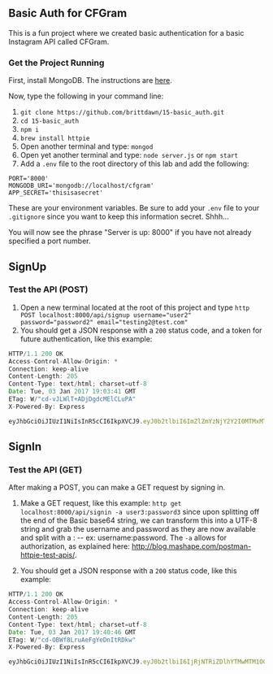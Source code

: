 ## Basic Auth for CFGram

This is a fun project where we created basic authentication for a basic Instagram API called CFGram.

### Get the Project Running

First, install MongoDB. The instructions are [here](https://docs.mongodb.com/manual/installation/).

Now, type the following in your command line:

1. `git clone https://github.com/brittdawn/15-basic_auth.git`
2. `cd 15-basic_auth`
3. `npm i`
4. `brew install httpie`
5. Open another terminal and type: `mongod`
6. Open yet another terminal and type: `node server.js` or `npm start`
7. Add a `.env` file to the root directory of this lab and add the following:

```
PORT='8000'
MONGODB_URI='mongodb://localhost/cfgram'
APP_SECRET='thisisasecret'
```

These are your environment variables. Be sure to add your `.env` file to your `.gitignore` since you want to keep this information secret. Shhh...

You will now see the phrase "Server is up: 8000" if you have not already specified a port number.

## SignUp
### Test the API (POST)

1. Open a new terminal located at the root of this project and type `http POST localhost:8000/api/signup username="user2" password="password2" email="testing2@test.com"`
2. You should get a JSON response with a `200` status code, and a token for future authentication, like this example:

``` javascript
HTTP/1.1 200 OK
Access-Control-Allow-Origin: *
Connection: keep-alive
Content-Length: 205
Content-Type: text/html; charset=utf-8
Date: Tue, 03 Jan 2017 19:03:41 GMT
ETag: W/"cd-vJLWlT+ADjDgdcMElCLuPA"
X-Powered-By: Express

eyJhbGciOiJIUzI1NiIsInR5cCI6IkpXVCJ9.eyJ0b2tlbiI6ImZlZmYzNjY2Y2I0MTMxMTYwZmY2ZGYxYmM3ZmIyMWFhNjc5NzFlMDZkMzk2MGYwNzdkNjRmYjI1ZTNhYzA5NzEiLCJpYXQiOjE0ODM0NzAyMjF9.Ug3fs21ijn_1cEX2pZi3N4DQJcyEPugg6YyFlunzw-k
```

## SignIn
### Test the API (GET)

After making a POST, you can make a GET request by signing in.

1. Make a GET request, like this example: `http get localhost:8000/api/signin -a user3:password3` since
upon splitting off the end of the Basic base64 string, we can transform this into a UTF-8 string and grab the username and password as they are now available and split with a : --
ex: username:password. The `-a` allows for authorization, as explained here: http://blog.mashape.com/postman-httpie-test-apis/. 

2. You should get a JSON response with a `200` status code, like this example:

``` javascript
HTTP/1.1 200 OK
Access-Control-Allow-Origin: *
Connection: keep-alive
Content-Length: 205
Content-Type: text/html; charset=utf-8
Date: Tue, 03 Jan 2017 19:40:46 GMT
ETag: W/"cd-OBWf8LruAeFgYeDnItRDkw"
X-Powered-By: Express

eyJhbGciOiJIUzI1NiIsInR5cCI6IkpXVCJ9.eyJ0b2tlbiI6IjRjNTRiZDlhYTMwMTM1OGJlMzNkZDUyZDY2YjE5ODkxOTEyNGQ5MTkzOGNhMDNiMzIzOTVlMWU0Njg1ZjM0MTEiLCJpYXQiOjE0ODM0NzI0NDZ9.mgo_VMcTfIaEbSoWUIlXjLswHLL5ZULW-e2egBtYPhU
```
